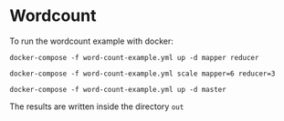 # Wordcount

To run the wordcount example with docker:
```
docker-compose -f word-count-example.yml up -d mapper reducer
```
```
docker-compose -f word-count-example.yml scale mapper=6 reducer=3
```
```
docker-compose -f word-count-example.yml up -d master
```
The results are written inside the directory `out`
